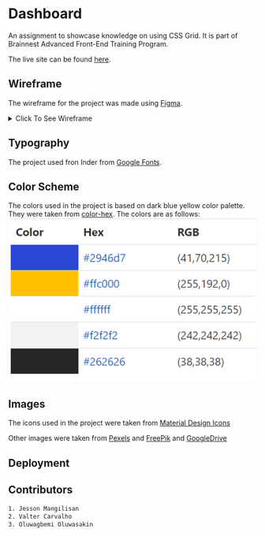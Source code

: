 # Dashboard
An assignment to showcase knowledge on using CSS Grid. It is part of Brainnest Advanced Front-End Training Program.

The live site can be found [here](https://jtm2021.github.io/Dashboard/).

## Wireframe
The wireframe for the project was made using [Figma](https://www.figma.com/).
<details><summary>Click To See Wireframe</summary>

### Homepage
![Website Homepage Wireframe](./assets/readme-images/wireframe.svg "Dashboard Homepage")
### Landing
![Website Landing Page Wireframe](./assets/readme-images/landing.svg "Landing Page")

</details>


## Typography
The project used fron Inder from [Google Fonts](https://fonts.google.com/).

## Color Scheme

The colors used in the project is based on dark blue yellow color palette. They were taken from [color-hex](https://www.color-hex.com/color-palette/83349). The colors are as follows:
<br>
![Color Palette](./assets/readme-images/color-palette.png)

## Images

The icons used in the project were taken from [Material Design Icons](https://materialdesignicons.com/)

Other images were taken from [Pexels](https://www.pexels.com/) and [FreePik](https://www.freepik.com/free-vector/set-cute-animal-character_4666142.htm#page=2&query=cartoon%20animals&position=10&from_view=keyword/)
and [GoogleDrive](https://drive.google.com/file/d/1_AAmXHzHeAPmHTjZoFOdDt2UMkQysdAM/view?usp=sharing)


## Deployment

## Contributors

    1. Jesson Mangilisan
    2. Valter Carvalho
    3. Oluwagbemi Oluwasakin
